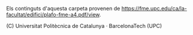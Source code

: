 Els continguts d'aquesta carpeta provenen de https://fme.upc.edu/ca/la-facultat/edifici/plafo-fme-a4.pdf/view.

(C) Universitat Politècnica de Catalunya · BarcelonaTech (UPC)
